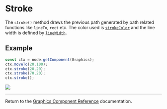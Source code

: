 # Stroke

The `stroke()` method draws the previous path generated by path related functions like `lineTo`, `rect` etc. The color used is [`strokeColor`](./strokeColor.md) and the line width is defined by [`lineWidth`](./lineWidth.md).

## Example

```ts
const ctx = node.getComponent(Graphics);
ctx.moveTo(20,100);
ctx.stroke(20,20);
ctx.stroke(70,20);
ctx.stroke();
```

<a href="stroke.png"><img src="stroke.png"></a>

<hr>

Return to the [Graphics Component Reference](../graphics.md) documentation.
